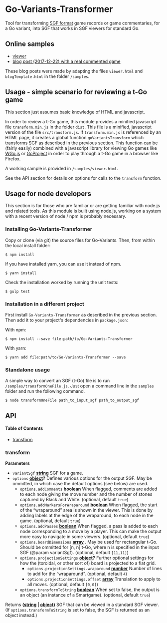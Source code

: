 # Go-Variants-Transformer

Tool for transforming [SGF format](http://www.red-bean.com/sgf/index.html) game records or game commentaries, for a Go variant, into SGF that works in SGF viewers for standard Go.

## Online samples

* [viewer](http://goplayerjuggler.blogspot.com/2017/12/t-go-viewer-2-improved-version-that.html)
* [blog post (2017-12-22) with a real commented game](http://goplayerjuggler.blogspot.com/2017/12/a-big-fight-in-t-go-game-same-game-but.html)

These blog posts were made by adapting the files `viewer.html` and `blogTemplate.html` in the folder `/samples`.

## Usage - simple scenario for reviewing a t-Go game

This section just assumes basic knowledge of HTML and javascript.

In order to review a t-Go game, this module provides a minified javascript file `transform.min.js` in the folder `dist`. This file is a minified, javascript version of the file `src/transform.js`. If `transform.min.js` is referenced by an HTML page, it creates a global function `goVariantsTransform` which transforms SGF as described in the previous section. This function can be (fairly easily) combined with a javascript library for viewing Go games like [WGo.js](https://github.com/waltheri/wgo.js) or [GoProject](https://github.com/IlyaKirillov/GoProject) in order to play through a t-Go game in a browser like Firefox.

A working sample is provided in `/samples/viewer.html`.

See the API section for details on options for calls to the `transform` function. 

## Usage for node developers

This section is for those who are familiar or are getting familiar with node.js and related tools. As this module is built using node.js, working on a system with a recent version of node / npm is probably necessary.

### Installing Go-Variants-Transformer

Copy or clone (via git) the source files for Go-Variants. 
Then, from within the local install folder:

```shell
$ npm install
```

If you have installed yarn, you can use it instead of npm.

```shell
$ yarn install
```

Check the installation worked by running the unit tests:

```shell
$ gulp test
```
### Installation in a different project

First install `Go-Variants-Transformer` as described in the previous section. Then add it to your project's dependencies in `package.json`:

With npm:
```shell
$ npm install --save file:path/to/Go-Variants-Transformer
```

With yarn:
```shell
$ yarn add file:path/to/Go-Variants-Transformer --save 
```

### Standalone usage
A simple way to convert an SGF (t-Go) file is to run `/samples/transformOneFile.js`. Just open a command line in the `samples` folder and run the following command.

```shell
$ node transformOneFile path_to_input_sgf path_to_output_sgf 
```
 
## API

<!-- Generated by documentation.js. Update this documentation by updating the source code. -->

#### Table of Contents

-   [transform](#transform)

### transform

**Parameters**

-   `variantSgf` **[string](https://developer.mozilla.org/docs/Web/JavaScript/Reference/Global_Objects/String)** SGF for a game.
-   `options` **[object](https://developer.mozilla.org/docs/Web/JavaScript/Reference/Global_Objects/Object)?** Defines various options for the output SGF. May be ommitted, in which case the default options (see below) are used.
    -   `options.addComments` **[boolean](https://developer.mozilla.org/docs/Web/JavaScript/Reference/Global_Objects/Boolean)** When flagged, comments are added to each node giving the move number and the number of stones captured by Black and White. (optional, default `true`)
    -   `options.addMarkersForWraparound` **[boolean](https://developer.mozilla.org/docs/Web/JavaScript/Reference/Global_Objects/Boolean)** When flagged, the start of the “wraparound” area is shown in the viewer. This is done by adding labels at the edge of the wraparound, to each node in the game. (optional, default `true`)
    -   `options.addPasses` **[boolean](https://developer.mozilla.org/docs/Web/JavaScript/Reference/Global_Objects/Boolean)** When flagged, a pass is added to each node corresponding to a move by a player. This can make the output more easy to navigate in some viewers. (optional, default `true`)
    -   `options.boardDimensions` **[array](https://developer.mozilla.org/docs/Web/JavaScript/Reference/Global_Objects/Array)** . May be used for rectangular t-Go. Should be ommitted for [n, n] t-Go, where n is specified in the input SGF (@param variantSgf). (optional, default `[11,11]`)
    -   `options.projectionSettings` **[object](https://developer.mozilla.org/docs/Web/JavaScript/Reference/Global_Objects/Object)?** Further optional settings for how the (toroidal, or other sort of) board is projected to a flat grid.
        -   `options.projectionSettings.wraparound` **[number](https://developer.mozilla.org/docs/Web/JavaScript/Reference/Global_Objects/Number)** Number of lines to add for the “wraparound”. (optional, default `4`)
        -   `options.projectionSettings.offset` **[array](https://developer.mozilla.org/docs/Web/JavaScript/Reference/Global_Objects/Array)** Translation to apply to all moves. (optional, default `[0,0]`)
    -   `options.transformToString` **[boolean](https://developer.mozilla.org/docs/Web/JavaScript/Reference/Global_Objects/Boolean)** When set to false, the output is an object (an instance of a Smartgame). (optional, default `true`)

Returns **([string](https://developer.mozilla.org/docs/Web/JavaScript/Reference/Global_Objects/String) \| [object](https://developer.mozilla.org/docs/Web/JavaScript/Reference/Global_Objects/Object))** SGF that can be viewed in a standard SGF viewer. (If `options.transformToString` is set to false, the SGF is returned as an object instead.)
